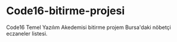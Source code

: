 # Code16-bitirme-projesi
Code16 Temel Yazılım Akedemisi bitirme projem Bursa'daki nöbetçi eczaneler listesi.
